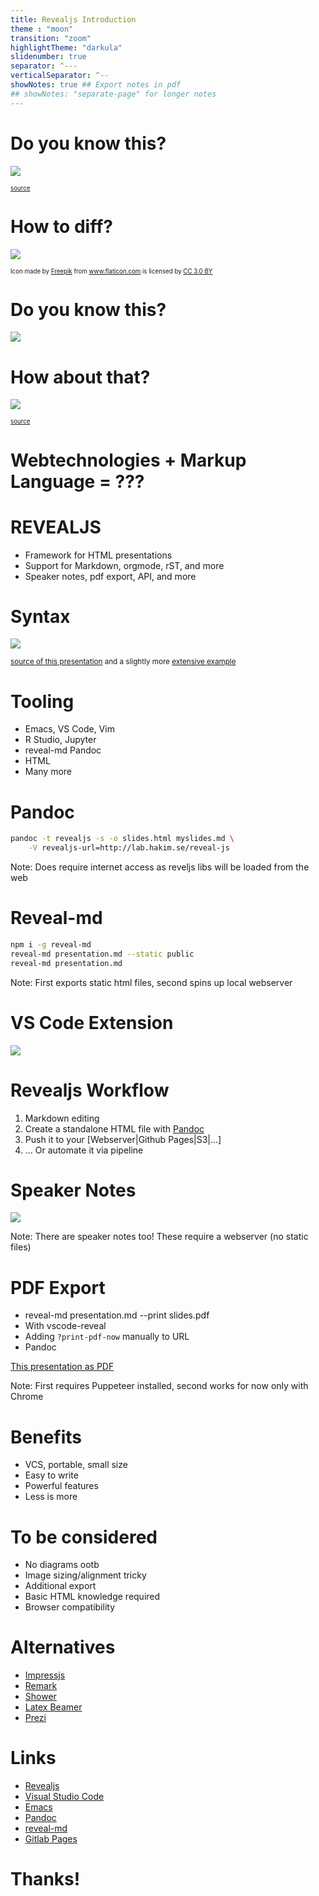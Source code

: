 ```yaml
---
title: Revealjs Introduction
theme : "moon"
transition: "zoom"
highlightTheme: "darkula"
slidenumber: true
separator: ^---
verticalSeparator: ^--
showNotes: true ## Export notes in pdf
## showNotes: "separate-page" for longer notes
---
```


# Do you know this?

![](bad-pp.jpg) <!-- .element height="50%" width="50%" -->

<small><small>[source](http://www.kothuria.com/bad-powerpoint-presentations/bad-powerpoint-presentations-examples-of-bad-powerpoint-presentations-slaved-template/)</small></small>

# How to diff?

![](ppt.png) <!-- .element height="40%" width="40%" -->

<small><small>Icon made by <a href="http://www.freepik.com" title="Freepik">Freepik</a> from <a href="https://www.flaticon.com/" title="Flaticon">www.flaticon.com</a> is licensed by <a href="http://creativecommons.org/licenses/by/3.0/" title="Creative Commons BY 3.0" target="_blank">CC 3.0 BY</a></small></small>

# Do you know this?

![](markdown.png) <!-- .element height="100%" width="100%" -->

# How about that?

![](web.png) <!-- .element height="80%" width="80%" -->

<small><small>[source](https://www.planet-source-code.com/vb/2010Redesign/images/LangugeHomePages/HTML5_CSS_JavaScript.png)</small></small>

# Webtechnologies + Markup Language = ???

# REVEALJS

* Framework for HTML presentations <!-- .element: class="fragment" -->
* Support for Markdown, orgmode, rST, and more <!-- .element: class="fragment" -->
* Speaker notes, pdf export, API, and more <!-- .element: class="fragment" -->

# Syntax

![](code.png)  <!-- .element height="65%" width="65%" -->

<small>[source of this presentation](https://github.com/Allaman/reveal-js-intro) and a slightly more [extensive example](https://raw.githubusercontent.com/evilz/vscode-reveal/master/sample.md)</small>

# Tooling

<!-- .slide: data-background="./background.png" -->
<!-- .slide: style="color:yellow" -->

* Emacs, VS Code, Vim <!-- .element: class="fragment" -->
* R Studio, Jupyter <!-- .element: class="fragment" -->
* reveal-md Pandoc <!-- .element: class="fragment" -->
* HTML <!-- .element: class="fragment" -->
* Many more  <!-- .element: class="fragment" -->

# Pandoc

```bash
pandoc -t revealjs -s -o slides.html myslides.md \
    -V revealjs-url=http://lab.hakim.se/reveal-js
```

Note: Does require internet access as reveljs libs will be loaded from the web

# Reveal-md

```bash
npm i -g reveal-md
reveal-md presentation.md --static public
reveal-md presentation.md
```

Note: First exports static html files, second spins up local webserver

# VS Code Extension

![](vscode-reveal.png)  <!-- .element height="45%" width="45%" -->

# Revealjs Workflow

1. Markdown editing
1. Create a standalone HTML file with [Pandoc](https://pandoc.org/)
1. Push it to your [Webserver|Github Pages|S3|...]
1. ... Or automate it via pipeline

# Speaker Notes

![](speaker.png) <!-- .element height="80%" width="80%" -->

Note: There are speaker notes too! These require a webserver (no static files)

# PDF Export

* reveal-md presentation.md --print slides.pdf
* With vscode-reveal
* Adding `?print-pdf-now` manually to URL
* Pandoc

[This presentation as PDF](./revealjs-intro.pdf)

Note: First requires Puppeteer installed,
second works for now only with Chrome

# Benefits

* VCS, portable, small size
* Easy to write
* Powerful features
* Less is more

# To be considered

* No diagrams ootb
* Image sizing/alignment tricky
* Additional export
* Basic HTML knowledge required
* Browser compatibility

# Alternatives

* [Impressjs](https://impress.js.org/#/bored)
* [Remark](https://remarkjs.com/)
* [Shower](https://github.com/shower/shower)
* [Latex Beamer](https://de.wikipedia.org/wiki/Beamer_(LaTeX))
* [Prezi](https://prezi.com/de/)

# Links

* [Revealjs](https://github.com/hakimel/reveal.js)
* [Visual Studio Code](https://marketplace.visualstudio.com/items?itemName=evilz.vscode-reveal)
* [Emacs](https://github.com/yjwen/org-reveal)
* [Pandoc](https://pandoc.org/)
* [reveal-md](https://github.com/webpro/reveal-md)
* [Gitlab Pages](https://docs.gitlab.com/ee/user/project/pages/)

# Thanks!
